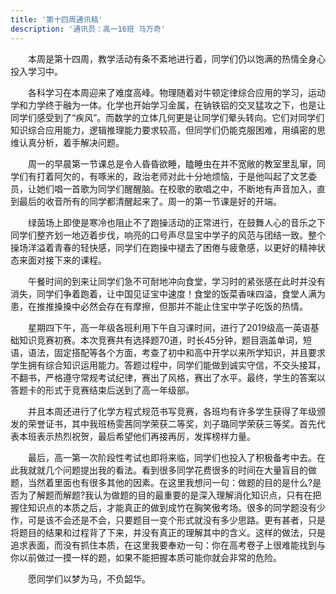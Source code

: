 ```yaml
---
title: '第十四周通讯稿'
description: '通讯员：高一16班 马万奇'
---
```


　　本周是第十四周，教学活动有条不紊地进行着，同学们仍以饱满的热情全身心投入学习中。

　　各科学习在本周迎来了难度高峰。物理随着对牛顿定律综合应用的学习，运动学和力学终于融为一体。化学也开始学习金属，在钠铁铝的交叉猛攻之下，也是让同学们感受到了“疾风”。而数学的立体几何更是让同学们晕头转向。它们对同学们知识综合应用能力，逻辑推理能力要求较高，但同学们仍能克服困难，用缜密的思维认真分析，着手解决问题。

　　周一的早晨第一节课总是令人昏昏欲睡，瞌睡虫在并不宽敞的教室里乱窜，同学们有打着阿欠的，有啄米的，政治老师对此十分地烦恼，于是他叫起了文艺委员，让她们唱一首歌为同学们醒醒脑。在校歌的歌唱之中，不断地有声音加入，直到最后的收音所有的同学都清醒起来了。周一的第一节课是好的开端。

　　绿茵场上即使是寒冷也阻止不了跑操活动的正常进行，在鼓舞人心的音乐之下同学们整齐划一地迈着步伐，响亮的口号声尽显宝中学子的风范与团结一致。整个操场洋溢着青春的轻快感，同学们在跑操中褪去了困倦与疲惫感，以更好的精神状态来面对接下来的课程。

　　午餐时间的到来让同学们急不可耐地冲向食堂，学习时的紧张感在此时并没有消失，同学们争着跑着，让中国见证宝中速度！食堂的饭菜香味四溢，食堂人满为患，在推推搡搡中必然会存在有摩擦，但那并不能止住宝中学子吃饭的热情。

　　星期四下午，高一年级各班利用下午自习课时间，进行了2019级高一英语基础知识竞赛初赛。本次竞赛共有选择题70道，时长45分钟，题目涵盖单词，短语，语法，固定搭配等各个方面，考查了初中和高中开学以来所学知识，并且要求学生拥有综合知识运用能力。答题过程中，同学们能做到诚实守信，不交头接耳，不翻书，严格遵守常规考试纪律，赛出了风格，赛出了水平。最终，学生的答案以答题卡的形式于竞赛结束后送到了高一年级部。

　　并且本周还进行了化学方程式规范书写竞赛，各班均有许多学生获得了年级颁发的荣誉证书，其中我班杨雯茜同学荣获二等奖，刘子璐同学荣获三等奖。首先代表本班表示热烈祝贺，最后希望他们再接再厉，发挥榜样力量。

　　最后，高一第一次阶段性考试也即将来临，同学们也投入了积极备考中去。在此我就就几个问题提出我的看法。看到很多同学花费很多的时间在大量盲目的做题，当然着里面也有很多其他的因素。在这里我想问一句：做题的目的是什么?是否为了解题而解题?我认为做题的目的最重要的是深入理解消化知识点，只有在把握住知识点的本质之后，才能真正的做到成竹在胸笑傲考场。很多的同学题没有少作，可是该不会还是不会，只要题目一变个形式就没有多少思路。更有甚者，只是将题目的结果和过程背了下来，并没有真正的理解其中的含义。这样的做法，只是追求表面，而没有抓住本质，在这里我要奉劝一句：你在高考卷子上很难能找到与你以前做过一摸一样的题，如果不能把握本质可能你就会非常的危险。

　　愿同学们以梦为马，不负韶华。

